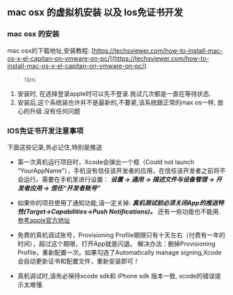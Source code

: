 ## mac osx 的虚拟机安装 以及 Ios免证书开发

### mac osx 的安装

mac osx的下载地址,安装教程: [https://techsviewer.com/how-to-install-mac-os-x-el-capitan-on-vmware-on-pc/](https://techsviewer.com/how-to-install-mac-os-x-el-capitan-on-vmware-on-pc/)

> tips:

1. 安装时, 在选择登录apple时可以先不登录.我试几次都是一直在等待状态.
2. 安装后,这个系统装也许并不是最新的,不要紧,该系统跟正常的max os一样, 放心的升级.没有任何问题

### IOS免证书开发注意事项

下面这些记录,务必记住,特别是推送

- 第一次真机运行项目时，Xcode会弹出一个框（Could not launch “YourAppName”），手机没有信任该开发者的应用，在信任该开发者之前将不会运行。需要在手机里进行设置：
***设置 -> 通用 -> 描述文件与设备管理 -> 开发者应用 -> 信任“开发者账号”***

- 如果你的项目使用了通知功能,请一定关掉: ***真机测试前必须关闭App的推送特性(Target->Capabilities->Push Notifications)。***
还有一些功能也不能用.[参考apple官方地址](https://developer.apple.com/support/app-capabilities/)

- 免费的真机调试账号，Provisioning Profile期限只有十天左右（付费有一年的时间），超过这个期限，打开App就是闪退。
解决办法：删掉Provisioning Profile，重新配置一次。如果勾选了Automatically manage signing,Xcode会自动更新证书和配置文件，重新安装即可！

- 真机调试时,请务必保持xcode sdk和 iPhone sdk 版本一致, xcode的错误提示太难懂.
